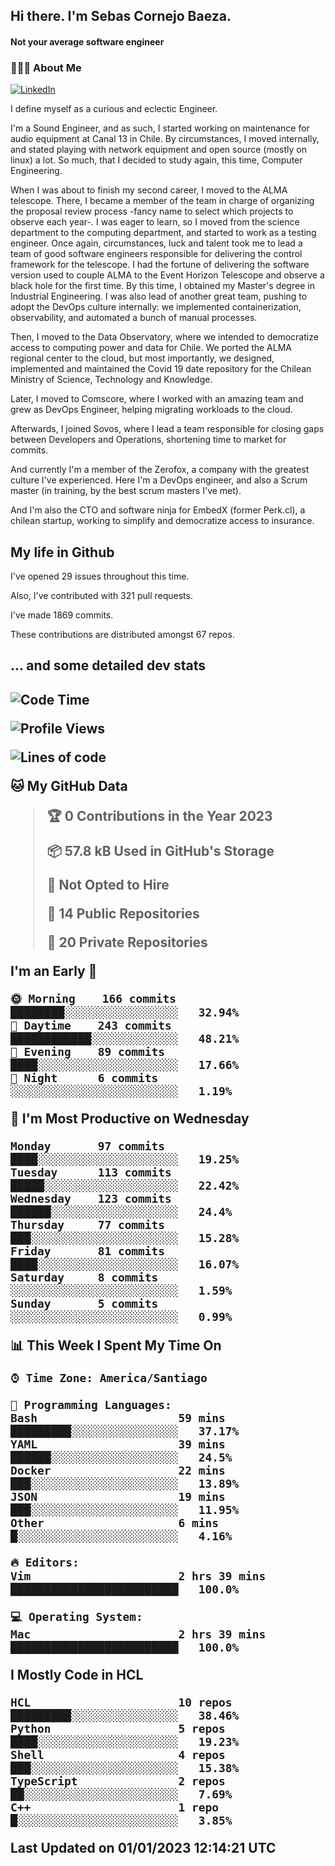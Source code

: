 <h2> Hi there.  I'm Sebas Cornejo Baeza.</h2>
<h4> Not your average software engineer</h4>
<h3> 👨🏻‍💻 About Me </h3>
<a href="http://linkedin.com/in/sebastian-cornejo-baeza/"><img alt="LinkedIn" src="https://img.shields.io/badge/Sebas%20Cornejo%20-informational?style=appveyor&logo=linkedin"></a>


I define myself as a curious and eclectic Engineer.

I'm a Sound Engineer, and as such, I started working on maintenance for audio equipment at Canal 13 in Chile.
By circumstances, I moved internally, and stated playing with network equipment and open source (mostly on linux) 
a lot. So much, that I decided to study again, this time, Computer Engineering.

When I was about to finish my second career, I moved to the ALMA telescope. There, I became a member of the team
in charge of organizing the proposal review process -fancy name to select which projects to observe each year-. 
I was eager to learn, so I moved from the science department to the computing department, and started to work as 
a testing engineer. Once again, circumstances, luck and talent took me to lead a team of good software engineers 
responsible for delivering the control framework for the telescope. I had the fortune of delivering the software
version used to couple ALMA to the Event Horizon Telescope and observe a black hole for the first time.
By this time, I obtained my Master's degree in Industrial Engineering.
I was also lead of another great team, pushing to adopt the DevOps culture internally: we implemented containerization, observability, and automated a bunch of manual processes.

Then, I moved to the Data Observatory, where we intended to democratize access to computing power
and data for Chile. We ported the ALMA regional center to the cloud, but most importantly, we designed, implemented
and maintained the Covid 19 date repository for the Chilean Ministry of Science, Technology and Knowledge.

Later, I moved to Comscore, where I worked with an amazing team and grew as DevOps Engineer, helping migrating workloads to the cloud.

Afterwards, I joined Sovos, where I lead a team responsible for closing gaps between Developers and Operations, shortening time to market for commits.

And currently I'm a member of the Zerofox, a company with the greatest culture I've experienced. Here I'm a DevOps
engineer, and also a Scrum master (in training, by the best scrum masters I've met).
 
And I'm also the CTO and software ninja for EmbedX (former Perk.cl), a chilean startup, working to simplify and democratize access to insurance.

<h2> My life in Github </h2>

I've opened 29 issues throughout this time.

Also, I've contributed with 321 pull requests.

I've made 1869 commits.

These contributions are distributed amongst 67 repos.

<h2>... and some detailed dev stats<h2>

<!--START_SECTION:waka-->
![Code Time](http://img.shields.io/badge/Code%20Time-223%20hrs%207%20mins-blue)

![Profile Views](http://img.shields.io/badge/Profile%20Views-0-blue)

![Lines of code](https://img.shields.io/badge/From%20Hello%20World%20I%27ve%20Written-542%20Thousand%20lines%20of%20code-blue)

**🐱 My GitHub Data** 

> 🏆 0 Contributions in the Year 2023
 > 
> 📦 57.8 kB Used in GitHub's Storage 
 > 
> 🚫 Not Opted to Hire
 > 
> 📜 14 Public Repositories 
 > 
> 🔑 20 Private Repositories  
 > 
**I'm an Early 🐤** 

```text
🌞 Morning    166 commits    ████████░░░░░░░░░░░░░░░░░   32.94% 
🌆 Daytime    243 commits    ████████████░░░░░░░░░░░░░   48.21% 
🌃 Evening    89 commits     ████░░░░░░░░░░░░░░░░░░░░░   17.66% 
🌙 Night      6 commits      ░░░░░░░░░░░░░░░░░░░░░░░░░   1.19%

```
📅 **I'm Most Productive on Wednesday** 

```text
Monday       97 commits     ████░░░░░░░░░░░░░░░░░░░░░   19.25% 
Tuesday      113 commits    █████░░░░░░░░░░░░░░░░░░░░   22.42% 
Wednesday    123 commits    ██████░░░░░░░░░░░░░░░░░░░   24.4% 
Thursday     77 commits     ███░░░░░░░░░░░░░░░░░░░░░░   15.28% 
Friday       81 commits     ████░░░░░░░░░░░░░░░░░░░░░   16.07% 
Saturday     8 commits      ░░░░░░░░░░░░░░░░░░░░░░░░░   1.59% 
Sunday       5 commits      ░░░░░░░░░░░░░░░░░░░░░░░░░   0.99%

```


📊 **This Week I Spent My Time On** 

```text
⌚︎ Time Zone: America/Santiago

💬 Programming Languages: 
Bash                     59 mins             █████████░░░░░░░░░░░░░░░░   37.17% 
YAML                     39 mins             ██████░░░░░░░░░░░░░░░░░░░   24.5% 
Docker                   22 mins             ███░░░░░░░░░░░░░░░░░░░░░░   13.89% 
JSON                     19 mins             ███░░░░░░░░░░░░░░░░░░░░░░   11.95% 
Other                    6 mins              █░░░░░░░░░░░░░░░░░░░░░░░░   4.16%

🔥 Editors: 
Vim                      2 hrs 39 mins       █████████████████████████   100.0%

💻 Operating System: 
Mac                      2 hrs 39 mins       █████████████████████████   100.0%

```

**I Mostly Code in HCL** 

```text
HCL                      10 repos            █████████░░░░░░░░░░░░░░░░   38.46% 
Python                   5 repos             ████░░░░░░░░░░░░░░░░░░░░░   19.23% 
Shell                    4 repos             ███░░░░░░░░░░░░░░░░░░░░░░   15.38% 
TypeScript               2 repos             ██░░░░░░░░░░░░░░░░░░░░░░░   7.69% 
C++                      1 repo              █░░░░░░░░░░░░░░░░░░░░░░░░   3.85%

```



 Last Updated on 01/01/2023 12:14:21 UTC
<!--END_SECTION:waka-->
